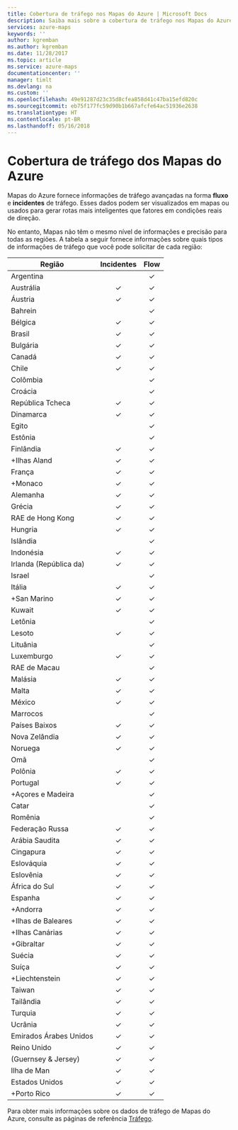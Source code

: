 ```yaml
---
title: Cobertura de tráfego nos Mapas do Azure | Microsoft Docs
description: Saiba mais sobre a cobertura de tráfego nos Mapas do Azure
services: azure-maps
keywords: ''
author: kgremban
ms.author: kgremban
ms.date: 11/28/2017
ms.topic: article
ms.service: azure-maps
documentationcenter: ''
manager: timlt
ms.devlang: na
ms.custom: ''
ms.openlocfilehash: 49e91287d23c35d8cfea858d41c47ba15efd820c
ms.sourcegitcommit: eb75f177fc59d90b1b667afcfe64ac51936e2638
ms.translationtype: HT
ms.contentlocale: pt-BR
ms.lasthandoff: 05/16/2018
---
```

# <a name="azure-maps-traffic-coverage"></a>Cobertura de tráfego dos Mapas do Azure

Mapas do Azure fornece informações de tráfego avançadas na forma **fluxo** e **incidentes** de tráfego. Esses dados podem ser visualizados em mapas ou usados para gerar rotas mais inteligentes que fatores em condições reais de direção. 

No entanto, Mapas não têm o mesmo nível de informações e precisão para todas as regiões. A tabela a seguir fornece informações sobre quais tipos de informações de tráfego que você pode solicitar de cada região: 

|Região  |Incidentes  |Flow  |
|---------|:---------:|:---------:|
|Argentina      |         |✓         |
|Austrália     |✓         |✓        |
|Áustria     |✓         |✓         |
|Bahrein     |         |✓         |
|Bélgica     |✓         |✓         |
|Brasil     |✓         |✓         |
|Bulgária     |✓         |✓         |
|Canadá     |✓         |✓         |
|Chile     |✓         |✓         |
|Colômbia      |         |✓         |
|Croácia     |         |✓         |
|República Tcheca     |✓         |✓         |
|Dinamarca     |✓         |✓         |
|Egito     |         |✓         |
|Estônia     |         | ✓        |
|Finlândia     |✓         |✓         |
|+Ilhas Aland      |✓         |✓         |
|França     |✓         |✓         |
|+Monaco     |✓         |✓         |
|Alemanha     |✓         |✓         |
|Grécia     |✓         |✓         |
|RAE de Hong Kong     |✓         |✓         |
|Hungria     |✓         |✓         |
|Islândia     |         |✓         |
|Indonésia     |✓         |✓         |
|Irlanda (República da)     |✓         |✓         |
|Israel     |         |✓         |
|Itália     |✓         |✓        |
|+San Marino     |✓         |✓         |
|Kuwait     |✓         |✓         |
|Letônia     |         |✓         |
|Lesoto     |✓         |✓         |
|Lituânia     |         |✓         |
|Luxemburgo     |✓         |✓         |
|RAE de Macau     |         |✓         |
|Malásia     |✓         |✓         |
|Malta     |✓         |✓         |
|México     |✓         |✓         |
|Marrocos     |         |✓         |
|Países Baixos     |✓         |✓         |
|Nova Zelândia     |✓         |✓         |
|Noruega     |✓         |✓         |
|Omã     |         |✓         |
|Polônia     |✓         |✓         |
|Portugal     |✓         |✓         |
|+Açores e Madeira     |         |✓         |
|Catar     |         |✓         |
|Romênia     |         |✓         |
|Federação Russa     |✓         |✓         |
|Arábia Saudita     |✓         |✓         |
|Cingapura     |✓         |✓         |
|Eslováquia     |✓         |✓         |
|Eslovênia     |✓         |✓         |
|África do Sul     |✓         |✓         |
|Espanha     |✓         |✓         |
|+Andorra     |✓         |✓         |
|+Ilhas de Baleares     |✓         |✓         |
|+Ilhas Canárias     |✓         |✓         |
|+Gibraltar     |✓         |✓         |
|Suécia     |✓         |✓         |
|Suíça     |✓         |✓        |
|+Liechtenstein      |✓         |✓         |
|Taiwan     |✓         |✓        |
|Tailândia     |✓         |✓        |
|Turquia     |✓         |✓         |
|Ucrânia     |✓         |✓         |
|Emirados Árabes Unidos     |✓         |✓         |
|Reino Unido     |✓         |✓         |
|(Guernsey & Jersey)     |✓         |✓         |
|Ilha de Man     |✓         |✓         |
|Estados Unidos     |✓         |✓        |
|+Porto Rico     |✓         |✓         |

Para obter mais informações sobre os dados de tráfego de Mapas do Azure, consulte as páginas de referência [Tráfego](https://docs.microsoft.com/rest/api/maps/traffic).